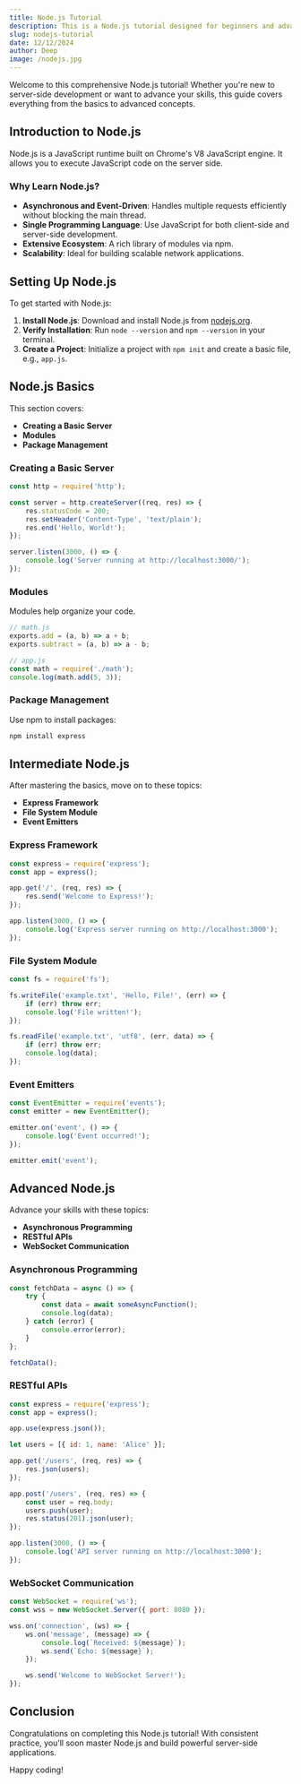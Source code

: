 ```yaml
---
title: Node.js Tutorial
description: This is a Node.js tutorial designed for beginners and advanced learners alike.
slug: nodejs-tutorial
date: 12/12/2024
author: Deep
image: /nodejs.jpg
---
```


Welcome to this comprehensive Node.js tutorial! Whether you're new to server-side development or want to advance your skills, this guide covers everything from the basics to advanced concepts.

## Introduction to Node.js

Node.js is a JavaScript runtime built on Chrome's V8 JavaScript engine. It allows you to execute JavaScript code on the server side.

### Why Learn Node.js?

- **Asynchronous and Event-Driven**: Handles multiple requests efficiently without blocking the main thread.
- **Single Programming Language**: Use JavaScript for both client-side and server-side development.
- **Extensive Ecosystem**: A rich library of modules via npm.
- **Scalability**: Ideal for building scalable network applications.

## Setting Up Node.js

To get started with Node.js:

1. **Install Node.js**: Download and install Node.js from [nodejs.org](https://nodejs.org/).
2. **Verify Installation**: Run `node --version` and `npm --version` in your terminal.
3. **Create a Project**: Initialize a project with `npm init` and create a basic file, e.g., `app.js`.

## Node.js Basics

This section covers:

- **Creating a Basic Server**
- **Modules**
- **Package Management**

### Creating a Basic Server

```javascript
const http = require('http');

const server = http.createServer((req, res) => {
    res.statusCode = 200;
    res.setHeader('Content-Type', 'text/plain');
    res.end('Hello, World!');
});

server.listen(3000, () => {
    console.log('Server running at http://localhost:3000/');
});
```

### Modules

Modules help organize your code.

```javascript
// math.js
exports.add = (a, b) => a + b;
exports.subtract = (a, b) => a - b;

// app.js
const math = require('./math');
console.log(math.add(5, 3));
```

### Package Management

Use npm to install packages:

```bash
npm install express
```

## Intermediate Node.js

After mastering the basics, move on to these topics:

- **Express Framework**
- **File System Module**
- **Event Emitters**

### Express Framework

```javascript
const express = require('express');
const app = express();

app.get('/', (req, res) => {
    res.send('Welcome to Express!');
});

app.listen(3000, () => {
    console.log('Express server running on http://localhost:3000');
});
```

### File System Module

```javascript
const fs = require('fs');

fs.writeFile('example.txt', 'Hello, File!', (err) => {
    if (err) throw err;
    console.log('File written!');
});

fs.readFile('example.txt', 'utf8', (err, data) => {
    if (err) throw err;
    console.log(data);
});
```

### Event Emitters

```javascript
const EventEmitter = require('events');
const emitter = new EventEmitter();

emitter.on('event', () => {
    console.log('Event occurred!');
});

emitter.emit('event');
```

## Advanced Node.js

Advance your skills with these topics:

- **Asynchronous Programming**
- **RESTful APIs**
- **WebSocket Communication**

### Asynchronous Programming

```javascript
const fetchData = async () => {
    try {
        const data = await someAsyncFunction();
        console.log(data);
    } catch (error) {
        console.error(error);
    }
};

fetchData();
```

### RESTful APIs

```javascript
const express = require('express');
const app = express();

app.use(express.json());

let users = [{ id: 1, name: 'Alice' }];

app.get('/users', (req, res) => {
    res.json(users);
});

app.post('/users', (req, res) => {
    const user = req.body;
    users.push(user);
    res.status(201).json(user);
});

app.listen(3000, () => {
    console.log('API server running on http://localhost:3000');
});
```

### WebSocket Communication

```javascript
const WebSocket = require('ws');
const wss = new WebSocket.Server({ port: 8080 });

wss.on('connection', (ws) => {
    ws.on('message', (message) => {
        console.log(`Received: ${message}`);
        ws.send(`Echo: ${message}`);
    });

    ws.send('Welcome to WebSocket Server!');
});
```

## Conclusion

Congratulations on completing this Node.js tutorial! With consistent practice, you’ll soon master Node.js and build powerful server-side applications.

Happy coding!

